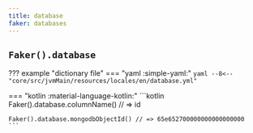 ```yaml
---
title: database
faker: databases
---
```


## `Faker().database`

??? example "dictionary file"
    === "yaml :simple-yaml:"
        ```yaml
        --8<-- "core/src/jvmMain/resources/locales/en/database.yml"
        ```

=== "kotlin :material-language-kotlin:"
    ```kotlin
    Faker().database.columnName() // => id

    Faker().database.mongodbObjectId() // => 65e652700000000000000000
    ```
